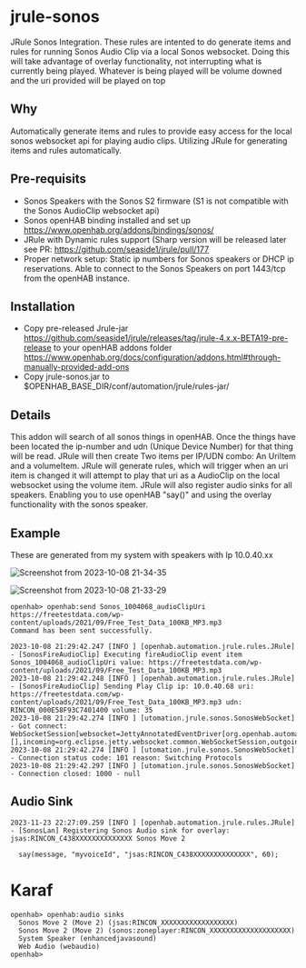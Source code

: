 # jrule-sonos
JRule Sonos Integration. These rules are intented to do generate items and rules for 
running Sonos Audio Clip via a local Sonos websocket. Doing this will take advantage of overlay functionality, not interrupting what is currently
being played. Whatever is being played will be volume downed and the uri provided will be played on top

## Why
Automatically generate items and rules to provide easy access for the local sonos websocket api for playing audio clips.
Utilizing JRule for generating items and rules automatically.

## Pre-requisits
- Sonos Speakers with the Sonos S2 firmware (S1 is not compatible with the Sonos AudioClip websocket api)
- Sonos openHAB binding installed and set up https://www.openhab.org/addons/bindings/sonos/
- JRule with Dynamic rules support (Sharp version will be released later see PR: https://github.com/seaside1/jrule/pull/177
- Proper network setup: Static ip numbers for Sonos speakers or DHCP ip reservations. Able to connect to the Sonos Speakers on port 1443/tcp from the openHAB instance.

## Installation
- Copy pre-released Jrule-jar https://github.com/seaside1/jrule/releases/tag/jrule-4.x.x-BETA19-pre-release to your openHAB addons folder https://www.openhab.org/docs/configuration/addons.html#through-manually-provided-add-ons
- Copy jrule-sonos.jar to $OPENHAB_BASE_DIR/conf/automation/jrule/rules-jar/

## Details
This addon will search of all sonos things in openHAB. Once the things have been located the ip-number and udn (Unique Device Number) for that thing will be read.
JRule will then create Two items per IP/UDN combo: An UriItem and a volumeItem.
JRule will generate rules, which will trigger when an uri item is changed it will attempt to play that uri as a AudioClip on the local websocket using the volume item.
JRule will also register audio sinks for all speakers. Enabling you to use openHAB "say()" and using the overlay functionality with the sonos speaker.

## Example
These are generated from my system with speakers with Ip 10.0.40.xx

![Screenshot from 2023-10-08 21-34-35](https://github.com/seaside1/jrule-sonos/assets/24649305/42e29e7f-5c7f-4d83-8255-2eab249dc0f7)

![Screenshot from 2023-10-08 21-33-29](https://github.com/seaside1/jrule-sonos/assets/24649305/161afbd7-d4e1-4f89-80cf-e17eaee12348)



```
openhab> openhab:send Sonos_1004068_audioClipUri https://freetestdata.com/wp-content/uploads/2021/09/Free_Test_Data_100KB_MP3.mp3                                                                                                             
Command has been sent successfully.
```

```
2023-10-08 21:29:42.247 [INFO ] [openhab.automation.jrule.rules.JRule] - [SonosFireAudioClip] Executing fireAudioClip event item Sonos_1004068_audioClipUri value: https://freetestdata.com/wp-content/uploads/2021/09/Free_Test_Data_100KB_MP3.mp3
2023-10-08 21:29:42.248 [INFO ] [openhab.automation.jrule.rules.JRule] - [SonosFireAudioClip] Sending Play Clip ip: 10.0.40.68 uri: https://freetestdata.com/wp-content/uploads/2021/09/Free_Test_Data_100KB_MP3.mp3 udn: RINCON_000E58F93C7401400 volume: 35
2023-10-08 21:29:42.274 [INFO ] [utomation.jrule.sonos.SonosWebSocket] - Got connect: WebSocketSession[websocket=JettyAnnotatedEventDriver[org.openhab.automation.jrule.sonos.SonosWebSocket@2ddf1f8],behavior=CLIENT,connection=WebSocketClientConnection@195aeb7c::DecryptedEndPoint@126b11e2{l=/10.0.40.30:43584,r=/10.0.40.68:1443,OPEN,fill=-,flush=-,to=6/300000},remote=WebSocketRemoteEndpoint@34613f0c[batching=true],incoming=JettyAnnotatedEventDriver[org.openhab.automation.jrule.sonos.SonosWebSocket@2ddf1f8],outgoing=ExtensionStack[queueSize=0,extensions=[],incoming=org.eclipse.jetty.websocket.common.WebSocketSession,outgoing=org.eclipse.jetty.websocket.client.io.WebSocketClientConnection]]
2023-10-08 21:29:42.274 [INFO ] [utomation.jrule.sonos.SonosWebSocket] - Connection status code: 101 reason: Switching Protocols
2023-10-08 21:29:42.297 [INFO ] [utomation.jrule.sonos.SonosWebSocket] - Connection closed: 1000 - null
```

## Audio Sink
```
2023-11-23 22:27:09.259 [INFO ] [openhab.automation.jrule.rules.JRule] - [SonosLan] Registering Sonos Audio sink for overlay: jsas:RINCON_C438XXXXXXXXXXXXXX Sonos Move 2 
```

```
  say(message, "myvoiceId", "jsas:RINCON_C438XXXXXXXXXXXXXX", 60);
```


# Karaf
```
openhab> openhab:audio sinks
  Sonos Move 2 (Move 2) (jsas:RINCON_XXXXXXXXXXXXXXXXXX)
  Sonos Move 2 (Move 2) (sonos:zoneplayer:RINCON_XXXXXXXXXXXXXXXXXXXX)
  System Speaker (enhancedjavasound)
  Web Audio (webaudio)
openhab>
```
